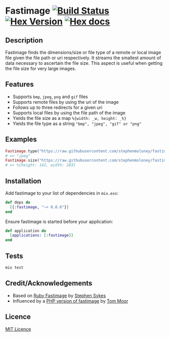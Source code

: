 # Fastimage [![Build Status](https://travis-ci.org/stephenmoloney/fastimage.svg)](https://travis-ci.org/stephenmoloney/fastimage) [![Hex Version](http://img.shields.io/hexpm/v/fastimage.svg?style=flat)](https://hex.pm/packages/fastimage) [![Hex docs](http://img.shields.io/badge/hex.pm-docs-green.svg?style=flat)](https://hexdocs.pm/fastimage)


## Description

Fastimage finds the dimensions/size or file type of a remote or local image file given the file path or uri respectively.
It streams the smallest amount of data necessary to ascertain the file size. This aspect is useful when getting the
file size for very large images.



## Features

- Supports `bmp`, `jpeg`, `png` and `gif` files
- Supports remote files by using the uri of the image
- Follows up to three redirects for a given uri
- Supports local files by using the file path of the image
- Yields the file size as a map `%{width: _w, height: _h}`
- Yields the file type as a string `"bmp", "jpeg", "gif" or "png"`


## Examples

```elixir
Fastimage.type("https://raw.githubusercontent.com/stephenmoloney/fastimage/master/priv/test.jpg")
# => "jpeg"
Fastimage.size("https://raw.githubusercontent.com/stephenmoloney/fastimage/master/priv/test.jpg")
# => %{height: 142, width: 283}
```


## Installation

Add fastimage to your list of dependencies in `mix.exs`:

```elixir
def deps do
  [{:fastimage, "~> 0.0.6"}]
end
```

Ensure fastimage is started before your application:

```elixir
def application do
  [applications: [:fastimage]]
end
```


## Tests

```elixir
mix test
```


## Credit/Acknowledgements

- Based on [Ruby Fastimage](https://github.com/sdsykes/fastimage) by [Stephen Sykes](https://github.com/sdsykes)
- Influenced by a [PHP version of fastimage](https://github.com/tommoor/fastimage) by [Tom Moor](https://github.com/tommoor)


## Licence

[MIT Licence](LICENCE.md)